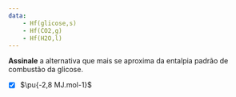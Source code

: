 ```yaml
---
data:
    - Hf(glicose,s)
    - Hf(CO2,g)
    - Hf(H2O,l)
---
```


**Assinale** a alternativa que mais se aproxima da entalpia padrão de combustão da glicose.

- [x] $\pu{-2,8 MJ.mol-1}$

